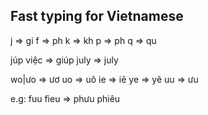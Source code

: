 ## Fast typing for Vietnamese

j => gi
f => ph
k => kh
p => ph
q => qu

júp việc => giúp
july => july

wo|ưo => ươ
uo => uô
ie => iê
ye => yê
uu => ưu

e.g:
fuu fieu => phưu phiêu
